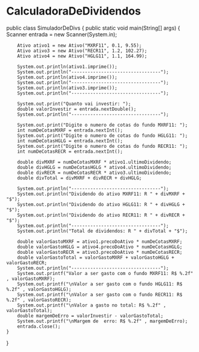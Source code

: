 # CalculadoraDeDividendos

public class SimuladorDeDivs {
    public static void main(String[] args) {
        Scanner entrada = new Scanner(System.in);

        Ativo ativo1 = new Ativo("MXRF11", 0.1, 9.55);
        Ativo ativo3 = new Ativo("RECR11", 1.2, 102.27);
        Ativo ativo4 = new Ativo("HGLG11", 1.1, 164.99);

        System.out.println(ativo1.imprime());
        System.out.println("---------------------------------");
        System.out.println(ativo4.imprime());
        System.out.println("---------------------------------");
        System.out.println(ativo3.imprime());
        System.out.println("---------------------------------");

        System.out.print("Quanto vai investir: ");
        double valorInvestir = entrada.nextDouble();
        System.out.println("---------------------------------");

        System.out.print("Digite o numero de cotas do fundo MXRF11: ");
        int numDeCotasMXRF = entrada.nextInt();
        System.out.print("Digite o numero de cotas do fundo HGLG11: ");
        int numDeCotasHGLG = entrada.nextInt();
        System.out.print("Digite o numero de cotas do fundo RECR11: ");
        int numDeCotasRECR = entrada.nextInt();

        double divMXRF = numDeCotasMXRF * ativo1.ultimoDividendo;
        double divHGLG = numDeCotasHGLG * ativo4.ultimoDividendo;
        double divRECR = numDeCotasRECR * ativo3.ultimoDividendo;
        double divTotal = divMXRF + divRECR + divHGLG;

        System.out.println("---------------------------------");
        System.out.println("Dividendo do ativo MXRF11: R " + divMXRF + "$");
        System.out.println("Dividendo do ativo HGLG11: R " + divHGLG + "$");
        System.out.println("Dividendo do ativo RECR11: R " + divRECR + "$");
        System.out.println("---------------------------------");
        System.out.println("Total de dividendos: R " + divTotal + "$");

        double valorGastoMXRF = ativo1.precoDoAtivo * numDeCotasMXRF;
        double valorGastoHGLG = ativo4.precoDoAtivo * numDeCotasHGLG;
        double valorGastoRECR = ativo3.precoDoAtivo * numDeCotasRECR;
        double valorGastoTotal = valorGastoMXRF + valorGastoHGLG + valorGastoRECR;
        System.out.println("---------------------------------");
        System.out.printf("Valor a ser gasto com o fundo MXRF11: R$ %.2f" , valorGastoMXRF);
        System.out.printf("\nValor a ser gasto com o fundo HGLG11: R$ %.2f" , valorGastoHGLG);
        System.out.printf("\nValor a ser gasto com o fundo RECR11: R$ %.2f" , valorGastoRECR);
        System.out.printf("\nValor a gasto no total: R$ %.2f" , valorGastoTotal);
        double margemDeErro = valorInvestir - valorGastoTotal;
        System.out.printf("\nMargem de  erro: R$ %.2f" , margemDeErro);
        entrada.close();
    }
}
